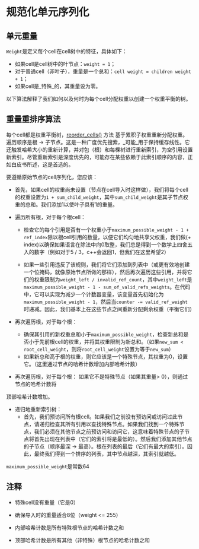 # 规范化单元序列化

## 单元重量

`Weight`是定义每个cell在cell树中的特征，具体如下：
* 如果cell是cell树中的叶节点：`weight = 1`；
* 对于普通cell（非叶子），重量是一个总和：`cell weight = children weight + 1`；
* 如果cell是_特殊_的，其重量设为零。


以下算法解释了我们如何以及何时为每个cell分配权重以创建一个权重平衡的树。


## 重量重排序算法

每个cell都是权重平衡树，[reorder_cells()](https://github.com/ton-blockchain/ton/blob/15088bb8784eb0555469d223cd8a71b4e2711202/crypto/vm/boc.cpp#L249) 方法
基于累积子权重重新分配权重。遍历顺序是根 -> 子节点。这是一种广度优先搜索，_可能_用于保持缓存线性。它还触发哈希大小的重新计算，并对包（根）和每棵树进行重新索引，为空引用设置新索引。尽管重新索引是深度优先的，可能存在某些依赖于此索引顺序的内容，正如白皮书所述，这是首选的。


要遵循原始节点的cell序列化，您应该：
- 首先，如果cell的权重尚未设置（节点在cell导入时这样做），我们将每个cell的权重设置为`1 + sum_child_weight`，其中`sum_child_weight`是其子节点权重的总和。我们添加1以使叶子具有1的重量。

- 遍历所有根，对于每个根cell：
  * 检查它的每个引用是否有一个权重小于`maximum_possible_weight - 1 + ref_index`除以根cell引用的数量，以便它们均匀地共享父权重，我们做(+ index)以确保如果语言在除法中向0取整，我们总是得到一个数学上四舍五入的数字（例如对于5 / 3，c++会返回1，但我们在这里希望2）
      
  * 如果一些引用违反了该规则，我们将它们添加到列表中（或更有效地创建一个位掩码，就像原始节点所做的那样），然后再次遍历这些引用，并将它们的权重限制为`weight_left / invalid_ref_count`，其中`weight_left`是`maximum_possible_weight - 1 - sum_of_valid_refs_weights`。在代码中，它可以实现为减少一个计数器变量，该变量首先初始化为`maximum_possible_weight - 1`，然后当`counter -= valid_ref_weight`时递减。因此，我们基本上在这些节点之间重新分配剩余权重（平衡它们）

- 再次遍历根，对于每个根：
  * 确保其引用的新权重总和小于`maximum_possible_weight`，检查新总和是否小于先前根cell的权重，并将其权重限制为新总和。（如果`new_sum < root_cell_weight`，则将`root_cell_weight`设置为等于`new_sum`）
  * 如果新总和高于根的权重，则它应该是一个特殊节点，其权重为0，设置它。（这里通过节点的哈希计数增加内部哈希计数）

- 再次遍历根，对于每个根：
    如果它不是特殊节点（如果其重量> 0），则通过节点的哈希计数将

顶部哈希计数增加。

- 递归地重新索引树：
  * 首先，我们预访问所有根cell。如果我们之前没有预访问或访问过此节点，请递归检查其所有引用以查找特殊节点。如果我们找到一个特殊节点，我们必须在其他节点之前预访问和访问它，这意味着特殊节点的子节点将首先出现在列表中（它们的索引将是最低的）。然后我们添加其他节点的子节点（顺序最深 -> 最高）。根在列表的最后（它们有最大的索引）。因此，最终我们得到一个排序的列表，其中节点越深，其索引就越低。


`maximum_possible_weight`是常数64
    
## 注释

  * 特殊cell没有重量（它是0）
  * 确保导入时的重量适合8位（weight <= 255）
    
  * 内部哈希计数是所有特殊根节点的哈希计数之和
  * 顶部哈希计数是所有其他（非特殊）根节点的哈希计数之和
